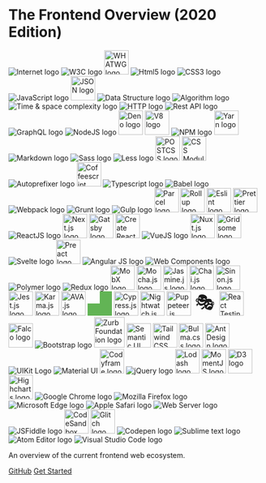 # The Frontend Overview (2020 Edition)

![Internet logo](https://img.icons8.com/color/48/000000/internet.png "Internet")
![W3C logo](https://img.icons8.com/ios-filled/48/000000/w3c.png "W3C")
<img src="https://api.iconify.design/logos:whatwg.svg" alt="WHATWG logo" title="WHATWG" height="48" width="48" />
![Html5 logo](https://img.icons8.com/color/48/000000/html-5.png "HTML5")
![CSS3 logo](https://img.icons8.com/color/48/000000/css3.png "CSS3")
![JavaScript logo](https://img.icons8.com/color/48/000000/javascript.png "JavaScript")
<img src="https://api.iconify.design/logos:json.svg" alt="JSON logo" title="JSON" height="48" width="48" />
![Data Structure logo](https://img.icons8.com/material-two-tone/48/000000/data-.png "Data Structure")
![Algorithm logo](https://img.icons8.com/fluent/48/000000/flow-chart.png "Algorithm")
![Time & space complexity logo](https://img.icons8.com/officel/48/000000/rocket.png "Time & space complexity")
![HTTP logo](https://img.icons8.com/plasticine/48/000000/domain.png "HTTP")
![Rest API logo](https://img.icons8.com/nolan/48/api-settings.png "Rest API")
![GraphQL logo](https://img.icons8.com/color/48/000000/graphql.png "GraphQL")
![NodeJS logo](https://img.icons8.com/color/48/000000/nodejs.png "NodeJS")
<img src="https://api.iconify.design/cib:deno.svg" alt="Deno logo" title="Deno" height="48" width="48" />
<img src="https://api.iconify.design/logos:v8.svg" alt="V8 logo" title="V8" height="48" width="48" />
![NPM logo](https://img.icons8.com/color/48/000000/npm.png "NPM")
<img src="https://api.iconify.design/logos:yarn.svg" alt="Yarn logo" title="Yarn" height="48" width="48" />
![Markdown logo](https://img.icons8.com/office/48/000000/markdown.png "Markdown")
![Sass logo](https://img.icons8.com/color/48/000000/sass.png "Sass")
![Less logo](https://img.icons8.com/windows/48/000000/less-logo.png "Less")
<img src="https://postcss.org/_/web_modules/Hero/postcss.svg" alt="POSTCSS logo" title="POSTCSS" width="48" height="48" />
<img src="https://raw.githubusercontent.com/css-modules/logos/master/css-modules-logo.png" alt="CSS Modules logo" title="CSS Modules" width="48" height="48" />
![Autoprefixer logo](https://img.icons8.com/windows/48/000000/autoprefixer.png "Autoprefixer")
<img src="https://api.iconify.design/logos:coffeescript.svg" alt="Coffeescript logo" title="Coffeescript" height="48" width="48" />
![Typescript logo](https://img.icons8.com/color/48/000000/typescript.png "Typescript")
![Babel logo](https://img.icons8.com/dusk/48/000000/babel.png "Babel")
![Webpack logo](https://img.icons8.com/dusk/48/000000/webpack.png "Webpack")
![Grunt logo](https://img.icons8.com/windows/48/000000/grunt.png "Grunt")
![Gulp logo](https://img.icons8.com/windows/48/000000/gulp.png "Gulp")
<img src="https://parceljs.org/assets/parcel-front.webp" alt="Parcel logo" title="Parcel" height="48" width="48" />
<img src="https://rollupjs.org/logo.svg" alt="Rollup logo" title="Rollup" height="48" width="48" />
<img src="https://api.iconify.design/logos:eslint.svg" alt="Eslint logo" title="Eslint" height="48" width="48" />
<img src="https://api.iconify.design/logos:prettier.svg" alt="Prettier logo" title="Prettier" height="48" width="48"  />
![ReactJS logo](https://img.icons8.com/office/48/000000/react.png "ReactJS")
<img src="https://api.iconify.design/logos:nextjs.svg" alt="Next.js logo" title="Next.js" height="48" width="48"  />
<img src="https://api.iconify.design/logos:gatsby.svg" alt="Gatsby logo" title="Gatsby" height="48" width="48" />
<img src="https://create-react-app.dev/img/logo.svg" alt="Create React App logo" title="Create React App" height="48" width="48" />
![VueJS logo](https://img.icons8.com/color/48/000000/vue-js.png "VueJS")
<img src="https://api.iconify.design/logos:nuxt.svg" alt="Nuxt.js logo" title="Nuxt.js" height="48" width="48" />
<img src="https://api.iconify.design/logos:gridsome-icon.svg" alt="Gridsome logo" title="Gridsome" height="48" width="48" />
![Svelte logo](https://img.icons8.com/doodle/48/000000/svetle.png "Svelte")
<img src="https://api.iconify.design/logos-preact.svg" alt="Preact logo" title="Preact" height="48" width="48" />
![Angular JS logo](https://img.icons8.com/color/48/000000/angularjs.png "Angular JS")
![Web Components logo](https://img.icons8.com/color/48/000000/web-components.png "Web Components")
![Polymer logo](https://img.icons8.com/color/48/000000/polymer.png "Polymer")
![Redux logo](https://img.icons8.com/color/48/000000/redux.png "Redux")
<img src="https://mobx.js.org/assets/mobx.png" alt="MobX logo" title="MobX" height="48" width="48" />
<img src="https://api.iconify.design/logos:mocha.svg" alt="Mocha.js logo" title="Mocha.js" height="48" width="48" />
<img src="https://api.iconify.design/logos:jasmine.svg" alt="Jasmine.js logo" title="Jasmine.js" height="48" width="48" />
<img src="https://api.iconify.design/logos:chai.svg" alt="Chai.js logo" title="Chai.js" height="48" width="48" />
<img src="https://sinonjs.org/assets/images/logo.png" alt="Sinon.js logo" title="Sinon.js" height="48" width="48" />
<img src="https://api.iconify.design/logos:jest.svg" alt="Jest.js logo" title="Jest.js" height="48" width="48" />
<img src="https://api.iconify.design/logos:karma.svg" alt="Karma.js logo" title="Karma.js" height="48" width="48" />
<img src="https://api.iconify.design/logos:ava.svg" alt="AVA.js logo" title="AVA.js" height="48" width="48" />
<img src="data:image/svg+xml,%3Csvg xmlns:dc='http://purl.org/dc/elements/1.1/' xmlns:cc='http://creativecommons.org/ns%23' xmlns:rdf='http://www.w3.org/1999/02/22-rdf-syntax-ns%23' xmlns:svg='http://www.w3.org/2000/svg' xmlns='http://www.w3.org/2000/svg' xmlns:xlink='http://www.w3.org/1999/xlink' version='1.1' width='40' height='40'%3E%3Cg%3E%3Cpath d='m 0,20 20,0 0,-20 20,0 0,40 -40,0 z' style='fill:%2362b455;fill-opacity:1;fill-rule:evenodd'/%3E%3C/g%3E%3C/svg%3E%0A" alt="Wallaby.js logo" title="Wallaby.js" height="48" width="48" />
<img src="https://api.iconify.design/logos:cypress.svg" alt="Cypress.js logo" title="Cypress.js" height="48" width="48" />
<img src="https://api.iconify.design/logos:nightwatch.svg" alt="Nightwatch.js logo" title="Nightwatch.js" height="48" width="48" />
<img src="https://api.iconify.design/logos:puppeteer.svg" alt="Puppeteer.js logo" title="Puppeteer.js" height="48" width="48" />
<span title="Playwright" style="align-items: center; display: inline-flex; font-size: 2.5em; height: 48px; justify-content: center; width: 48px;vertical-align: bottom;">🎭</span>
<img src="https://testing-library.com/img/octopus-64x64.png" alt="React Testing Library logo" title="React Testing Library" height="48" width="48" />
<img src="https://getfal.co/img/logo.svg" alt="Falco logo" title="Falco" height="48" width="48" />
![Bootstrap logo](https://img.icons8.com/color/48/000000/bootstrap.png "Bootstrap")
<img src="https://get.foundation/assets/img/homepage/responsive-through-and-through.svg" alt="Zurb Foundation logo" title="Zurb Foundation" height="60" width="60" />
<img src="https://semantic-ui.com/images/logo.png" alt="Semantic UI logo" title="Semantic UI" height="48" width="48" />
<img src="https://api.iconify.design/logos-tailwindcss-icon.svg" alt="Tailwind CSS logo" title="Tailwind CSS" height="48" width="48" />
<img src="https://api.iconify.design/logos:bulma.svg" alt="Bulma.css logo" title="Bulma.css" height="48" width="48" />
<img src="https://gw.alipayobjects.com/zos/rmsportal/KDpgvguMpGfqaHPjicRK.svg" alt="Ant Design logo" title="Ant Design" height="48" width="48" />
![UIKit Logo](https://img.icons8.com/windows/48/000000/uikit.png "UIKit")
![Material UI](https://img.icons8.com/color/48/000000/material-ui.png "Material UI")
<img src="https://codyhouse.co/demo/style-guide-template/assets/branding/touch-icon-2.jpg" alt="Codyframe logo" title="Codyframe" height="48" width="48" />
![jQuery logo](https://img.icons8.com/ios-filled/48/000000/jquery.png "jQuery")
<img src="https://api.iconify.design/logos:lodash.svg" alt="Lodash logo" title="Lodash" width="48" height="48" />
<img src="https://api.iconify.design/logos:momentjs.svg" alt="MomentJS logo" title="MomentJS" width="48" height="48" />
<img src="https://api.iconify.design/logos:d3.svg" alt="D3 logo" title="D3" width="48" height="48" />
<img src="https://api.iconify.design/logos:highcharts.svg" alt="Highcharts logo" title="Highcharts" height="48" width="48" />
![Google Chrome logo](https://img.icons8.com/color/48/000000/chrome--v1.png "Google Chrome")
![Mozilla Firefox logo](https://img.icons8.com/color/48/000000/firefox.png "Mozilla Firefox")
![Microsoft Edge logo](https://img.icons8.com/fluent/48/000000/ms-edge-new.png "Microsoft Edge")
![Apple Safari logo](https://img.icons8.com/color/48/000000/safari--v1.png "Apple Safari")
![Web Server logo](https://img.icons8.com/dusk/48/000000/server.png "Web Server")
![JSFiddle logo](https://img.icons8.com/color/48/000000/jsfiddle.png "JSFiddle")
<img src="https://api.iconify.design/cib:codesandbox.svg" alt="CodeSandbox logo" title="CodeSandbox" height="48" width="48" />
<img src="https://cdn.glitch.com/2bdfb3f8-05ef-4035-a06e-2043962a3a13%2Flogo-night.svg" alt="Glitch logo" title="Glitch" height="48" width="48" />
![Codepen logo](https://img.icons8.com/ios-filled/48/000000/codepen.png "Codepen")
![Sublime text logo](https://img.icons8.com/color/48/000000/sublime-text.png "Sublime Text")
![Atom Editor logo](https://img.icons8.com/color/48/000000/atom-editor.png "Atom Editor")
![Visual Studio Code logo](https://img.icons8.com/fluent/48/000000/visual-studio-code-2019.png "Visual Studio Code")

An overview of the current frontend web ecosystem.

[GitHub](https://github.com/Zahinize/frontend-overview)
[Get Started](#Introduction)

